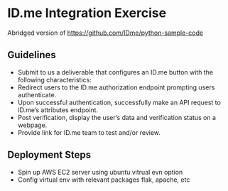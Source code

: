 # ID.me Integration Exercise
Abridged version of https://github.com/IDme/python-sample-code

## Guidelines
- Submit to us a deliverable that configures an ID.me button with the following characteristics:
- Redirect users to the ID.me authorization endpoint prompting users authenticate.
- Upon successful authentication, successfully make an API request to ID.me’s attributes endpoint.
- Post verification, display the user’s data and verification status on a webpage.
- Provide link for ID.me team to test and/or review.

## Deployment Steps
- Spin up AWS EC2 server using ubuntu vitrual evn option
- Config virtual env with relevant packages flak, apache, etc
